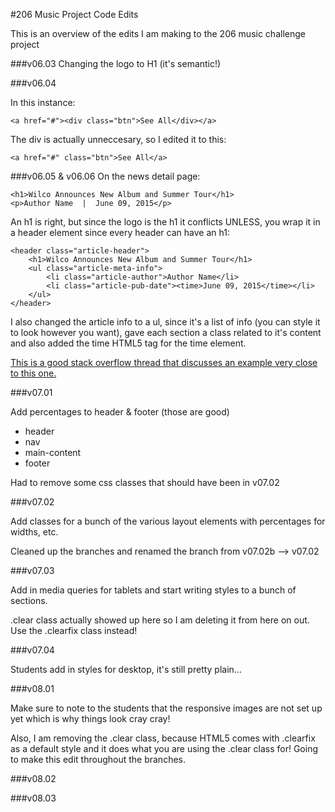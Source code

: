 #206 Music Project Code Edits

This is an overview of the edits I am making to the 206 music challenge project

###v06.03
Changing the logo to H1 (it's semantic!)

###v06.04

In this instance:

```
<a href="#"><div class="btn">See All</div></a>
```
The div is actually unneccesary, so I edited it to this:

```
<a href="#" class="btn">See All</a>
```

###v06.05 & v06.06
On the news detail page:

```
<h1>Wilco Announces New Album and Summer Tour</h1>
<p>Author Name  |  June 09, 2015</p>
```

An h1 is right, but since the logo is the h1 it conflicts UNLESS, you wrap it in a header element since every header can have an h1:

```
<header class="article-header">
    <h1>Wilco Announces New Album and Summer Tour</h1>
    <ul class="article-meta-info">
		<li class="article-author">Author Name</li>
		<li class="article-pub-date"><time>June 09, 2015</time></li>
	</ul>
</header>
```

I also changed the article info to a ul, since it's a list of info (you can style it to look however you want), gave each section a class related to it's content and also added the time HTML5 tag for the time element.

[This is a good stack overflow thread that discusses an example very close to this one.](http://stackoverflow.com/questions/7290504/which-html5-tag-should-i-use-to-mark-up-an-author-s-name)

###v07.01

Add percentages to header & footer (those are good)

- header
- nav
- main-content
- footer

Had to remove some css classes that should have been in v07.02

###v07.02

Add classes for a bunch of the various layout elements with percentages for widths, etc.

Cleaned up the branches and renamed the branch from v07.02b --> v07.02

###v07.03

Add in media queries for tablets and start writing styles to a bunch of sections.

.clear class actually showed up here so I am deleting it from here on out. Use the .clearfix class instead!

###v07.04

Students add in styles for desktop, it's still pretty plain...

###v08.01

Make sure to note to the students that the responsive images are not set up yet which is why things look cray cray!

Also, I am removing the .clear class, because HTML5 comes with .clearfix as a default style and it does what you are using the .clear class for! Going to make this edit throughout the branches.

###v08.02


###v08.03

